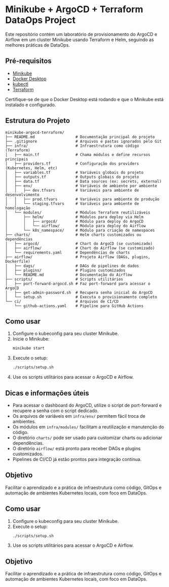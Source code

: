 
# Minikube + ArgoCD + Terraform DataOps Project

Este repositório contém um laboratório de provisionamento do ArgoCD e Airflow em um cluster Minikube usando Terraform e Helm, seguindo as melhores práticas de DataOps.


## Pré-requisitos

- [Minikube](https://minikube.sigs.k8s.io/docs/start/)
- [Docker Desktop](https://www.docker.com/products/docker-desktop/)
- [kubectl](https://kubernetes.io/docs/tasks/tools/)
- [Terraform](https://www.terraform.io/downloads.html)

Certifique-se de que o Docker Desktop está rodando e que o Minikube está instalado e configurado.

## Estrutura do Projeto

```text
minikube-argocd-terraform/
├── README.md                  # Documentação principal do projeto
├── .gitignore                 # Arquivos e pastas ignorados pelo Git
├── infra/                     # Infraestrutura como código (Terraform)
│   ├── main.tf                # Chama módulos e define recursos principais
│   ├── providers.tf           # Configuração dos providers (Kubernetes, Helm, etc)
│   ├── variables.tf           # Variáveis globais do projeto
│   ├── outputs.tf             # Outputs globais do projeto
│   ├── data.tf                # Data sources (ex: secrets, external)
│   ├── env/                   # Variáveis de ambiente por ambiente
│   │   ├── dev.tfvars         # Variáveis para ambiente de desenvolvimento
│   │   ├── prod.tfvars        # Variáveis para ambiente de produção
│   │   └── staging.tfvars     # Variáveis para ambiente de homologação
│   └── modules/               # Módulos Terraform reutilizáveis
│       ├── helm/              # Módulos para deploy via Helm
│       │   ├── argocd/        # Módulo para deploy do ArgoCD
│       │   └── airflow/       # Módulo para deploy do Airflow
│       └── k8s_namespace/     # Módulo para criação de namespaces
├── charts/                    # Helm charts customizados ou dependências
│   ├── argocd/                # Chart do ArgoCD (se customizado)
│   ├── airflow/               # Chart do Airflow (se customizado)
│   └── requirements.yaml      # Dependências de charts
├── airflow/                   # Projeto Airflow (DAGs, plugins, Dockerfile)
│   ├── dags/                  # DAGs de pipelines de dados
│   ├── plugins/               # Plugins customizados
│   └── README.md              # Documentação do Airflow
├── scripts/                   # Scripts utilitários
│   ├── port-forward-argocd.sh # Faz port-forward para acessar o ArgoCD
│   ├── get-admin-password.sh  # Recupera senha inicial do ArgoCD
│   └── setup.sh               # Executa o provisionamento completo
└── ci/                        # Arquivos de CI/CD
    └── github-actions.yaml    # Pipeline para GitHub Actions

```

## Como usar

1. Configure o kubeconfig para seu cluster Minikube.
2. Inicie o Minikube:
   ```sh
   minikube start
   ```
3. Execute o setup:
   ```sh
   ./scripts/setup.sh
   ```
4. Use os scripts utilitários para acessar o ArgoCD e Airflow.

## Dicas e informações úteis

- Para acessar o dashboard do ArgoCD, utilize o script de port-forward e recupere a senha com o script dedicado.
- Os arquivos de variáveis em `infra/env/` permitem fácil troca de ambientes.
- Os módulos em `infra/modules/` facilitam a reutilização e manutenção do código.
- O diretório `charts/` pode ser usado para customizar charts ou adicionar dependências.
- O diretório `airflow/` está pronto para receber DAGs e plugins customizados.
- Pipelines de CI/CD já estão prontos para integração contínua.

## Objetivo

Facilitar o aprendizado e a prática de infraestrutura como código, GitOps e automação de ambientes Kubernetes locais, com foco em DataOps.

## Como usar

1. Configure o kubeconfig para seu cluster Minikube.
2. Execute o setup:
   ```sh
   ./scripts/setup.sh
   ```
3. Use os scripts utilitários para acessar o ArgoCD e Airflow.

## Objetivo

Facilitar o aprendizado e a prática de infraestrutura como código, GitOps e automação de ambientes Kubernetes locais, com foco em DataOps.
